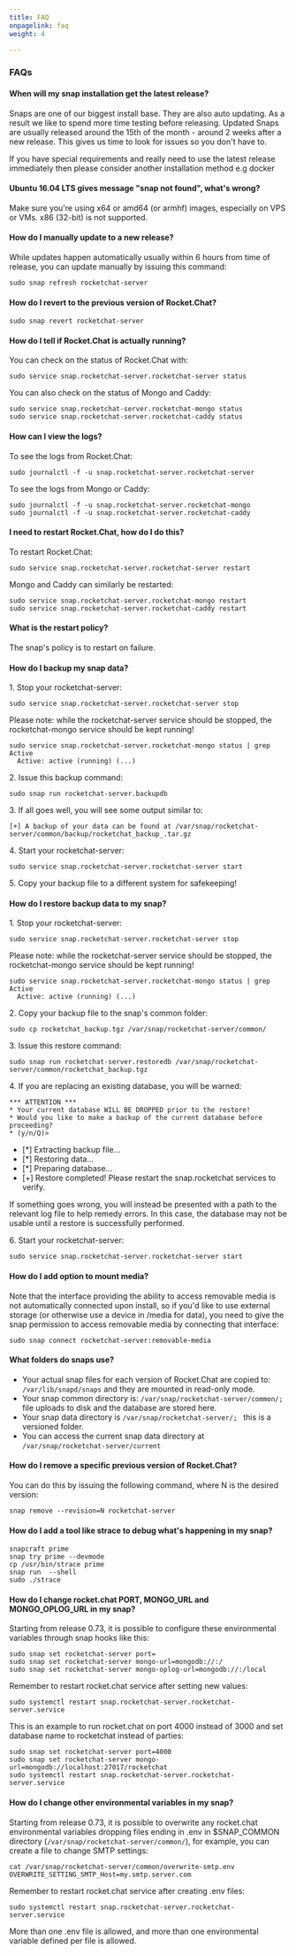 ```yaml
---
title: FAQ
onpagelink: faq
weight: 4

---
```

### FAQs
<a class="anchor" id="faq" name="faq"></a>

#### **When will my snap installation get the latest release?**

Snaps are one of our biggest install base. They are also auto updating. As a result we like to spend more time testing before releasing. Updated Snaps are usually released around the 15th of the month - around 2 weeks after a new release. This gives us time to look for issues so you don't have to.

If you have special requirements and really need to use the latest release immediately then please consider another installation method e.g docker

#### **Ubuntu 16.04 LTS gives message "snap not found", what's wrong?**

Make sure you're using x64 or amd64 (or armhf) images, especially on VPS or VMs. x86 (32-bit) is not supported.

#### **How do I manually update to a new release?**

While updates happen automatically usually within 6 hours from time of release, you can update manually by issuing this command:

 ```
sudo snap refresh rocketchat-server 
```

#### **How do I revert to the previous version of Rocket.Chat?**

 ```
sudo snap revert rocketchat-server 
```

#### **How do I tell if Rocket.Chat is actually running?**

You can check on the status of Rocket.Chat with:

 ```
sudo service snap.rocketchat-server.rocketchat-server status 
```

You can also check on the status of Mongo and Caddy:

 ```
sudo service snap.rocketchat-server.rocketchat-mongo status
sudo service snap.rocketchat-server.rocketchat-caddy status 
```

#### **How can I view the logs?**

To see the logs from Rocket.Chat:

 ```
sudo journalctl -f -u snap.rocketchat-server.rocketchat-server 
```

To see the logs from Mongo or Caddy:

 ```
sudo journalctl -f -u snap.rocketchat-server.rocketchat-mongo 
sudo journalctl -f -u snap.rocketchat-server.rocketchat-caddy
```

#### **I need to restart Rocket.Chat, how do I do this?**

To restart Rocket.Chat:

 ```
sudo service snap.rocketchat-server.rocketchat-server restart 
```

Mongo and Caddy can similarly be restarted:

 ```
sudo service snap.rocketchat-server.rocketchat-mongo restart
sudo service snap.rocketchat-server.rocketchat-caddy restart
```

#### **What is the restart policy?**

The snap's policy is to restart on failure.

#### **How do I backup my snap data?**

1\. Stop your rocketchat-server:

 ```
sudo service snap.rocketchat-server.rocketchat-server stop
```

Please note: while the rocketchat-server service should be stopped, the rocketchat-mongo service should be kept running!

 ```
sudo service snap.rocketchat-server.rocketchat-mongo status | grep Active
   Active: active (running) (...)
```

2\. Issue this backup command:

 ```
sudo snap run rocketchat-server.backupdb
```

3\. If all goes well, you will see some output similar to:

 ```
[+] A backup of your data can be found at /var/snap/rocketchat-server/common/backup/rocketchat_backup_.tar.gz
```

4\. Start your rocketchat-server:

 ```
sudo service snap.rocketchat-server.rocketchat-server start
```

5\. Copy your backup file to a different system for safekeeping!

#### **How do I restore backup data to my snap?**

1\. Stop your rocketchat-server:

 ```
sudo service snap.rocketchat-server.rocketchat-server stop
```

Please note: while the rocketchat-server service should be stopped, the rocketchat-mongo service should be kept running!

 ```
sudo service snap.rocketchat-server.rocketchat-mongo status | grep Active
   Active: active (running) (...)
```

2\. Copy your backup file to the snap's common folder:

 ```
sudo cp rocketchat_backup.tgz /var/snap/rocketchat-server/common/
```

3\. Issue this restore command:

 ```
sudo snap run rocketchat-server.restoredb /var/snap/rocketchat-server/common/rocketchat_backup.tgz
```

4\. If you are replacing an existing database, you will be warned:

 ```
*** ATTENTION ***
* Your current database WILL BE DROPPED prior to the restore!
* Would you like to make a backup of the current database before proceeding?
* (y/n/Q)>
```

- \[\*\] Extracting backup file...
- \[\*\] Restoring data...
- \[\*\] Preparing database...
- \[+\] Restore completed! Please restart the snap.rocketchat services to verify.
 
If something goes wrong, you will instead be presented with a path to the relevant log file to help remedy errors. In this case, the database may not be usable until a restore is successfully performed.

6\. Start your rocketchat-server:

 ```
sudo service snap.rocketchat-server.rocketchat-server start
```

#### **How do I add option to mount media?**

Note that the interface providing the ability to access removable media is not automatically connected upon install, so if you'd like to use external storage (or otherwise use a device in /media for data), you need to give the snap permission to access removable media by connecting that interface:

 ```
sudo snap connect rocketchat-server:removable-media
```

#### **What folders do snaps use?**

- Your actual snap files for each version of Rocket.Chat are copied to: `/var/lib/snapd/snaps` and they are mounted in read-only mode.
- Your snap common directory is: `/var/snap/rocketchat-server/common/;` file uploads to disk and the database are stored here.
- Your snap data directory is `/var/snap/rocketchat-server/; ` this is a versioned folder.
- You can access the current snap data directory at `/var/snap/rocketchat-server/current`
 
#### **How do I remove a specific previous version of Rocket.Chat?**

You can do this by issuing the following command, where N is the desired version:

 ```
snap remove --revision=N rocketchat-server
```

#### **How do I add a tool like strace to debug what's happening in my snap?**

 ```
snapcraft prime
snap try prime --devmode
cp /usr/bin/strace prime
snap run  --shell
sudo ./strace
```

#### **How do I change rocket.chat PORT, MONGO\_URL and MONGO\_OPLOG\_URL in my snap?**

Starting from release 0.73, it is possible to configure these environmental variables through snap hooks like this:

 ```
sudo snap set rocketchat-server port=
sudo snap set rocketchat-server mongo-url=mongodb://:/
sudo snap set rocketchat-server mongo-oplog-url=mongodb://:/local
```

Remember to restart rocket.chat service after setting new values:

 ```
sudo systemctl restart snap.rocketchat-server.rocketchat-server.service
```

This is an example to run rocket.chat on port 4000 instead of 3000 and set database name to rocketchat instead of parties:

 ```
sudo snap set rocketchat-server port=4000
sudo snap set rocketchat-server mongo-url=mongodb://localhost:27017/rocketchat
sudo systemctl restart snap.rocketchat-server.rocketchat-server.service
```

#### **How do I change other environmental variables in my snap?**

Starting from release 0.73, it is possible to overwrite any rocket.chat environmental variables dropping files ending in .env in $SNAP\_COMMON directory (`/var/snap/rocketchat-server/common/`), for example, you can create a file to change SMTP settings:

 ```
cat /var/snap/rocketchat-server/common/overwrite-smtp.env
OVERWRITE_SETTING_SMTP_Host=my.smtp.server.com
```

Remember to restart rocket.chat service after creating .env files:

 ```
sudo systemctl restart snap.rocketchat-server.rocketchat-server.service
```

More than one .env file is allowed, and more than one environmental variable defined per file is allowed.
